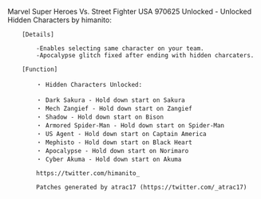 Marvel Super Heroes Vs. Street Fighter USA 970625 Unlocked -  Unlocked Hidden Characters by himanito:

        [Details]

            -Enables selecting same character on your team.
            -Apocalypse glitch fixed after ending with hidden charcaters.

        [Function]

            ・ Hidden Characters Unlocked:

            ・ Dark Sakura - Hold down start on Sakura
            ・ Mech Zangief - Hold down start on Zangief
            ・ Shadow - Hold down start on Bison
            ・ Armored Spider-Man - Hold down start on Spider-Man
            ・ US Agent - Hold down start on Captain America
            ・ Mephisto - Hold down start on Black Heart
            ・ Apocalypse - Hold down start on Norimaro
            ・ Cyber Akuma - Hold down start on Akuma

            https://twitter.com/himanito_

            Patches generated by atrac17 (https://twitter.com/_atrac17)
